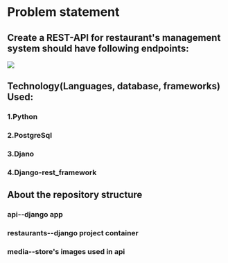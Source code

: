 # Problem statement

## Create a REST-API for restaurant's management system should have following endpoints:

![](https://miro.medium.com/max/1050/1*ZnCwAWzeM-5mmYElXJteNw.png)

## Technology(Languages, database, frameworks) Used:

### 1.Python

### 2.PostgreSql

### 3.Djano

### 4.Django-rest_framework


## About the repository structure
### api--django app
### restaurants--django project container 
### media--store's images used in api
